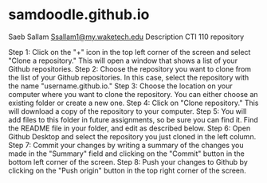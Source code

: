 # samdoodle.github.io
Saeb Sallam
Ssallam1@my.waketech.edu
Description CTI 110 repository 

Step 1: Click on the "+" icon in the top left corner of the screen and select "Clone a repository." This will open a window that shows a list of your Github repositories.
Step 2: Choose the repository you want to clone from the list of your Github repositories. In this case, select the repository with the name "username.github.io."
Step 3: Choose the location on your computer where you want to clone the repository. You can either choose an existing folder or create a new one.
Step 4: Click on "Clone repository." This will download a copy of the repository to your computer.
Step 5: You will add files to this folder in future assignments, so be sure you can find it.  Find the README file in your folder, and edit as described below.
Step 6: Open Github Desktop and select the repository you just cloned in the left column.
Step 7: Commit your changes by writing a summary of the changes you made in the "Summary" field and clicking on the "Commit" button in the bottom left corner of the screen.
Step 8: Push your changes to Github by clicking on the "Push origin" button in the top right corner of the screen.

